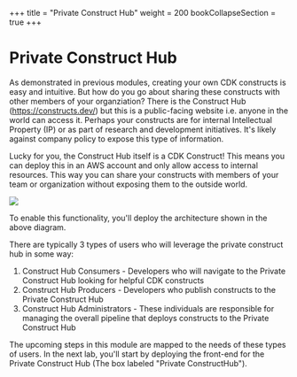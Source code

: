 +++
title = "Private Construct Hub"
weight = 200
bookCollapseSection = true
+++

# Private Construct Hub

As demonstrated in previous modules, creating your own CDK constructs is easy and intuitive. But how do you go about sharing these constructs with other members of your organziation? There is the Construct Hub (https://constructs.dev/) but this is a public-facing website i.e. anyone in the world can access it. Perhaps your constructs are for internal Intellectual Property (IP) or as part of research and development initiatives. It's likely against company policy to expose this type of information.

Lucky for you, the Construct Hub itself is a CDK Construct! This means you can deploy this in an AWS account and only allow access to internal resources. This way you can share your constructs with members of your team or organization without exposing them to the outside world.

![](./300-private-construct-hub/private-construct-hub.png)

To enable this functionality, you'll deploy the architecture shown in the above diagram.

There are typically 3 types of users who will leverage the private construct hub in some way:
1. Construct Hub Consumers - Developers who will navigate to the Private Construct Hub looking for helpful CDK constructs
2. Construct Hub Producers - Developers who publish constructs to the Private Construct Hub
3. Construct Hub Administrators - These individuals are responsible for managing the overall pipeline that deploys constructs to the Private Construct Hub

The upcoming steps in this module are mapped to the needs of these types of users. In the next lab, you'll start by deploying the front-end for the Private Construct Hub (The box labeled "Private ConstructHub").




